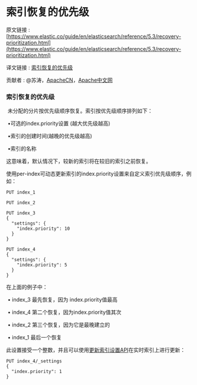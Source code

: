 # 索引恢复的优先级

原文链接 : [https://www.elastic.co/guide/en/elasticsearch/reference/5.3/recovery-prioritization.html](https://www.elastic.co/guide/en/elasticsearch/reference/5.3/recovery-prioritization.html)

译文链接 : [索引恢复的优先级](/pages/viewpage.action?pageId=10027310)

贡献者 : @苏涛，[ApacheCN](/display/~apachecn)，[Apache中文网](/display/~apachechina)

### 索引恢复的优先级

 未分配的分片按优先级顺序恢复。索引按优先级顺序排列如下：

 •可选的index.priority设置 (越大优先级越高)

 •索引的创建时间(越晚的优先级越高)

 •索引的名称

这意味着，默认情况下，较新的索引将在较旧的索引之前恢复。

使用per-index可动态更新索引的index.priority设置来自定义索引优先级顺序，例如：

```
PUT index_1

PUT index_2

PUT index_3
{
  "settings": {
    "index.priority": 10
  }
}

PUT index_4
{
  "settings": {
    "index.priority": 5
  }
}
```

在上面的例子中：

 • index_3 最先恢复，因为 index.priority值最高

 • index_4 第二个恢复，因为index.priority值其次

 • index_2 第三个恢复，因为它是最晚建立的

 • index_1 最后一个恢复

此设置接受一个整数，并且可以使用[更新索引设置API](https://www.elastic.co/guide/en/elasticsearch/reference/5.3/indices-update-settings.html)在实时索引上进行更新：

```
PUT index_4/_settings
{
  "index.priority": 1
}
```